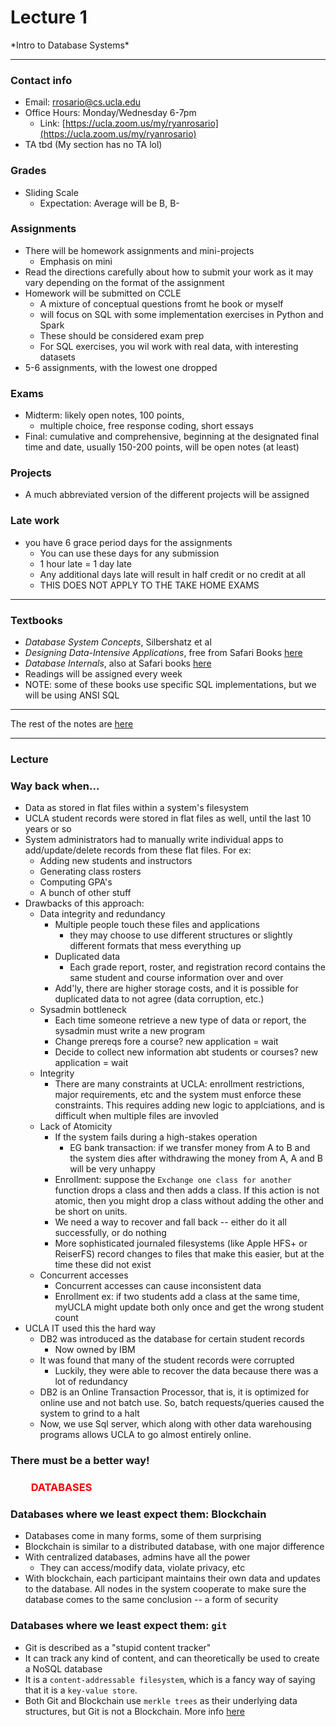 <h1>Lecture 1</h1>
*Intro to Database Systems*

---

<h3>Contact info</h3>

  * Email: [rrosario@cs.ucla.edu](rrosario@cs.ucla.edu)
  * Office Hours: Monday/Wednesday 6-7pm
      - Link: [https://ucla.zoom.us/my/ryanrosario](https://ucla.zoom.us/my/ryanrosario)
  * TA tbd (My section has no TA lol)

<h3>Grades</h3>

  * Sliding Scale
      - Expectation: Average will be B, B-

<h3>Assignments</h3>

  * There will be homework assignments and mini-projects
      - Emphasis on mini
  * Read the directions carefully about how to submit your work as it may vary depending on the format of the assignment
  * Homework will be submitted on CCLE
      - A mixture of conceptual questions fromt he book or myself
      - will focus on SQL with some implementation exercises in Python and Spark
      - These should be considered exam prep
      - For SQL exercises, you wil work with real data, with interesting datasets
  * 5-6 assignments, with the lowest one dropped

<h3>Exams</h3>

  * Midterm: likely open notes, 100 points, 
      - multiple choice, free response coding, short essays
  * Final: cumulative and comprehensive, beginning at the designated final time and date, usually 150-200 points, will be open notes (at least)

<h3>Projects</h3>

  * A much abbreviated version of the different projects will be assigned

<h3>Late work</h3>

  * you have 6 grace period days for the assignments
      - You can use these days for any submission
      - 1 hour late = 1 day late
      - Any additional days late will result in half credit or no credit at all
      - THIS DOES NOT APPLY TO THE TAKE HOME EXAMS

---

<h3>Textbooks</h3>

  * *Database System Concepts*, Silbershatz et al
  * *Designing Data-Intensive Applications*, free from Safari Books [here](https://proquest.safaribooksonline.com/)
  * *Database Internals*, also at Safari books [here](https://proquest.safaribooksonline.com/)
  * Readings will be assigned every week
  * NOTE: some of these books use specific SQL implementations, but we will be using ANSI SQL

---

The rest of the notes are [here](https://drive.google.com/file/d/1icjkb-CxPmb4NFhTehfk8c_-fLT6IDgd/view)

---

<h3>Lecture</h3>

<h3>Way back when...</h3>

  * Data as stored in flat files within a system's filesystem
  * UCLA student records were stored in flat files as well, until the last 10 years or so
  * System administrators had to manually write individual apps to add/update/delete records from these flat files. For ex:
      - Adding new students and instructors
      - Generating class rosters
      - Computing GPA's
      - A bunch of other stuff
  * Drawbacks of this approach: 
      - Data integrity and redundancy
          + Multiple people touch these files and applications
              * they may choose to use different structures or slightly different formats that mess everything up
          + Duplicated data
              * Each grade report, roster, and registration record contains the same student and course information over and over
          + Add'ly, there are higher storage costs, and it is possible for duplicated data to not agree (data corruption, etc.)
      - Sysadmin bottleneck
          + Each time someone retrieve a new type of data or report, the sysadmin must write a new program
          + Change prereqs fore a course? new application = wait
          + Decide to collect new information abt students or courses? new application = wait
      - Integrity
          + There are many constraints at UCLA: enrollment restrictions, major requirements, etc and the system must enforce these constraints. This requires adding new logic to applciations, and is difficult when multiple files are invovled
      - Lack of Atomicity
          + If the system fails during a high-stakes operation
              * EG bank transaction: if we transfer money from A to B and the system dies after withdrawing the money from A, A and B will be very unhappy
          + Enrollment: suppose the `Exchange one class for another` function drops a class and then adds a class. If this action is not atomic, then you might drop a class without adding the other and be short on units.
          + We need a way to recover and fall back -- either do it all successfully, or do nothing
          + More sophisticated journaled filesystems (like Apple HFS+ or ReiserFS) record changes to files that make this easier, but at the time these did not exist
      - Concurrent accesses
          + Concurrent accesses can cause inconsistent data
          + Enrollment ex: if two students add a class at the same time, myUCLA might update both only once and get the wrong student count
  * UCLA IT used this the hard way
      - DB2 was introduced as the database for certain student records
          + Now owned by IBM
      - It was found that many of the student records were corrupted
          + Luckily, they were able to recover the data because there was a lot of redundancy
      - DB2 is an Online Transaction Processor, that is, it is optimized for online use and not batch use. So, batch requests/queries caused the system to grind to a halt
      - Now, we use Sql server, which along with other data warehousing programs allows UCLA to go almost entirely online.

<h3>There must be a better way!</h3>

<h3 style="text-decoration: none; color: red">&emsp;&emsp;DATABASES</h2>

<h3>Databases where we least expect them: Blockchain</h3>

  * Databases come in many forms, some of them surprising
  * Blockchain is similar to a distributed database, with one major difference
  * With centralized databases, admins have all the power
      - They can access/modify data, violate privacy, etc
  * With blockchain, each participant maintains their own data and updates to the database. All nodes in the system cooperate to make sure the database comes to the same conclusion -- a form of security

<h3>Databases where we least expect them: <code>git</code></h3>

  * Git is described as a "stupid content tracker"
  * It can track any kind of content, and can theoretically be used to create a NoSQL database
  * It is a `content-addressable filesystem`, which is a fancy way of saying that it is a `key-value store`.
  * Both Git and Blockchain use `merkle trees` as their underlying data structures, but Git is not a Blockchain. More info [here](https://hackernoon.com/merkle-trees-181cb4bc30b4)
